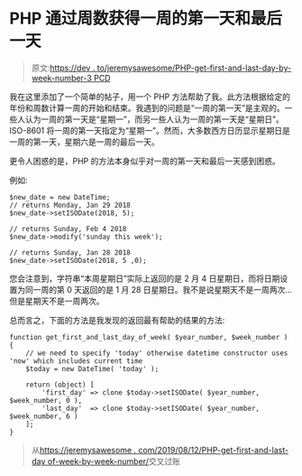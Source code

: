 # PHP 通过周数获得一周的第一天和最后一天

> 原文:[https://dev . to/jeremysawesome/PHP-get-first-and-last-day-by-week-number-3 PCD](https://dev.to/jeremysawesome/php-get-first-and-last-day-of-week-by-week-number-3pcd)

我在这里添加了一个简单的帖子，用一个 PHP 方法帮助了我。此方法根据给定的年份和周数计算一周的开始和结束。我遇到的问题是“一周的第一天”是主观的。一些人认为一周的第一天是“星期一”，而另一些人认为一周的第一天是“星期日”。ISO-8601 将一周的第一天指定为“星期一”。然而，大多数西方日历显示星期日是一周的第一天，星期六是一周的最后一天。

更令人困惑的是，PHP 的方法本身似乎对一周的第一天和最后一天感到困惑。

例如:

```
$new_date = new DateTime;
// returns Monday, Jan 29 2018
$new_date->setISODate(2018, 5);

// returns Sunday, Feb 4 2018
$new_date->modify('sunday this week');

// returns Sunday, Jan 28 2018
$new_date->setISODate(2018, 5 ,0); 
```

您会注意到，字符串“本周星期日”实际上返回的是 2 月 4 日星期日，而将日期设置为同一周的第 0 天返回的是 1 月 28 日星期日。我不是说星期天不是一周两次…但是星期天不是一周两次。

总而言之，下面的方法是我发现的返回最有帮助的结果的方法:

```
function get_first_and_last_day_of_week( $year_number, $week_number ) {
    // we need to specify 'today' otherwise datetime constructor uses 'now' which includes current time
    $today = new DateTime( 'today' );

    return (object) [
        'first_day' => clone $today->setISODate( $year_number, $week_number, 0 ),
        'last_day'  => clone $today->setISODate( $year_number, $week_number, 6 )
    ];
} 
```

> 从[https://jeremysawesome . com/2019/08/12/PHP-get-first-and-last-day of-week-by-week-number/](https://jeremysawesome.com/2019/08/12/php-get-first-and-last-day-of-week-by-week-number/)交叉过账